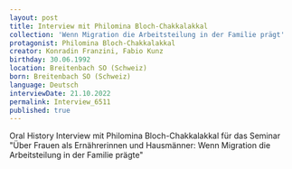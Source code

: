```yaml
---
layout: post
title: Interview mit Philomina Bloch-Chakkalakkal
collection: 'Wenn Migration die Arbeitsteilung in der Familie prägt'
protagonist: Philomina Bloch-Chakkalakkal
creator: Konradin Franzini, Fabio Kunz
birthday: 30.06.1992
location: Breitenbach SO (Schweiz)
born: Breitenbach SO (Schweiz)
language: Deutsch
interviewDate: 21.10.2022
permalink: Interview_6511
published: true
---
```

Oral History Interview mit Philomina Bloch-Chakkalakkal für das Seminar "Über Frauen als Ernährerinnen und Hausmänner: Wenn Migration die Arbeitsteilung in der Familie prägte"